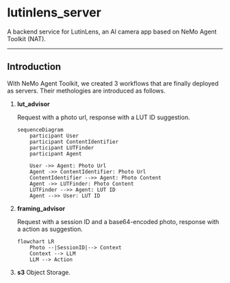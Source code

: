 # lutinlens_server

A backend service for LutinLens, an AI camera app based on NeMo Agent Toolkit (NAT).

---
## Introduction

With NeMo Agent Toolkit, we created 3 workflows that are finally deployed as servers. Their methologies are introduced as follows.

1. **lut_advisor**

	Request with a photo url, response with a LUT ID suggestion.
	
	```mermaid
	sequenceDiagram
		participant User
		participant ContentIdentifier
		participant LUTFinder
		participant Agent
		
		User ->> Agent: Photo Url
		Agent ->> ContentIdentifier: Photo Url
		ContentIdentifier -->> Agent: Photo Content
		Agent ->> LUTFinder: Photo Content
		LUTFinder -->> Agent: LUT ID
		Agent -->> User: LUT ID
	```
2. **framing_advisor**
	
    Request with a session ID and a base64-encoded photo, response with a action as suggestion.
	```mermaid
	flowchart LR
		Photo --|SessionID|--> Context
		Context --> LLM
		LLM --> Action
	```
3. **s3**
   Object Storage.
   
   
